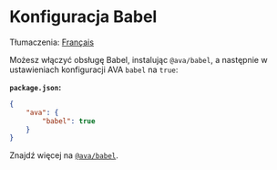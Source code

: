 # Konfiguracja Babel

Tłumaczenia: [Français](https://github.com/avajs/ava-docs/blob/main/fr_FR/docs/recipes/babel.md)

Możesz włączyć obsługę Babel, instalując `@ava/babel`, a następnie w ustawieniach konfiguracji AVA `babel` na `true`:

**`package.json`:**

```json
{
	"ava": {
		"babel": true
	}
}
```

Znajdź więcej na [`@ava/babel`](https://github.com/avajs/babel).
